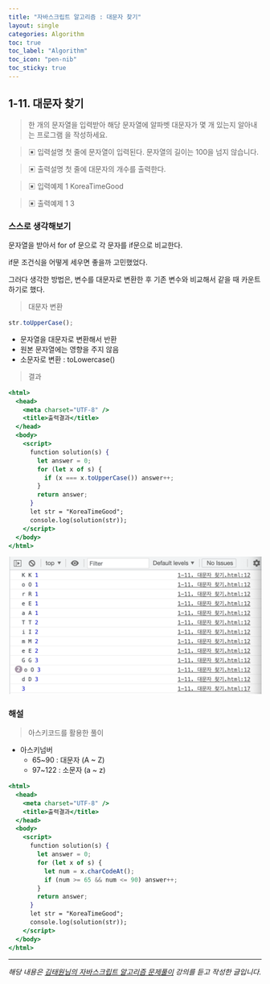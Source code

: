 ```yaml
---
title: "자바스크립트 알고리즘 : 대문자 찾기"
layout: single
categories: Algorithm
toc: true
toc_label: "Algorithm"
toc_icon: "pen-nib"
toc_sticky: true
---
```


## 1-11. 대문자 찾기

> 한 개의 문자열을 입력받아 해당 문자열에 알파벳 대문자가 몇 개 있는지 알아내는 프로그램
> 을 작성하세요.

> ▣ 입력설명
> 첫 줄에 문자열이 입력된다. 문자열의 길이는 100을 넘지 않습니다.

> ▣ 출력설명
> 첫 줄에 대문자의 개수를 출력한다.

> ▣ 입력예제 1
> KoreaTimeGood

> ▣ 출력예제 1
> 3

### 스스로 생각해보기

문자열을 받아서 for of 문으로 각 문자를 if문으로 비교한다.

if문 조건식을 어떻게 세우면 좋을까 고민했었다.

그러다 생각한 방법은, 변수를 대문자로 변환한 후 기존 변수와 비교해서 같을 때 카운트하기로 했다.

> 대문자 변환

```jsx
str.toUpperCase();
```

- 문자열을 대문자로 변환해서 반환
- 원본 문자열에는 영향을 주지 않음
- 소문자로 변환 : toLowercase()

> 결과

```jsx
<html>
  <head>
    <meta charset="UTF-8" />
    <title>출력결과</title>
  </head>
  <body>
    <script>
      function solution(s) {
        let answer = 0;
        for (let x of s) {
          if (x === x.toUpperCase()) answer++;
        }
        return answer;
      }
      let str = "KoreaTimeGood";
      console.log(solution(str));
    </script>
  </body>
</html>
```

![1](/assets/images/algorithm/algo11-00001.png)

### 해설

> 아스키코드를 활용한 풀이

- 아스키넘버
  - 65~90 : 대문자 (A ~ Z)
  - 97~122 : 소문자 (a ~ z)

```jsx
<html>
  <head>
    <meta charset="UTF-8" />
    <title>출력결과</title>
  </head>
  <body>
    <script>
      function solution(s) {
        let answer = 0;
        for (let x of s) {
          let num = x.charCodeAt();
          if (num >= 65 && num <= 90) answer++;
        }
        return answer;
      }
      let str = "KoreaTimeGood";
      console.log(solution(str));
    </script>
  </body>
</html>
```

---

_해당 내용은 [김태원님의 자바스크립트 알고리즘 문제풀이](https://www.inflearn.com/course/%EC%9E%90%EB%B0%94%EC%8A%A4%ED%81%AC%EB%A6%BD%ED%8A%B8-%EC%95%8C%EA%B3%A0%EB%A6%AC%EC%A6%98-%EB%AC%B8%EC%A0%9C%ED%92%80%EC%9D%B4/dashboard) 강의를 듣고 작성한 글입니다._
